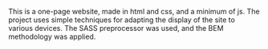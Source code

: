 This is a one-page website, made in html and css, and a minimum of js. 
The project uses simple techniques for adapting the display of the site to various devices. 
The SASS preprocessor was used, and the BEM methodology was applied.
